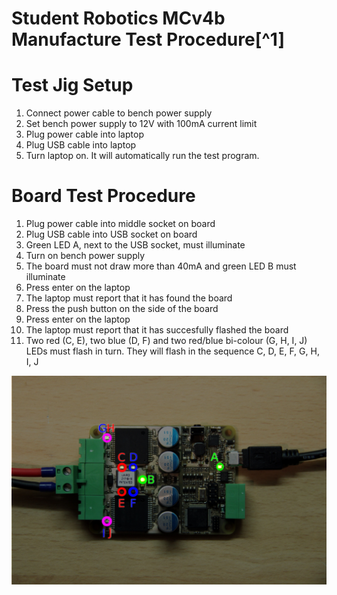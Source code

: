 Student Robotics MCv4b Manufacture Test Procedure[^1]
===============================================

Test Jig Setup
==============

1. Connect power cable to bench power supply
2. Set bench power supply to 12V with 100mA current limit
3. Plug power cable into laptop
4. Plug USB cable into laptop
5. Turn laptop on. It will automatically run the test program.

Board Test Procedure
==================

1. Plug power cable into middle socket on board
2. Plug USB cable into USB socket on board
3. Green LED A, next to the USB socket, must illuminate
4. Turn on bench power supply
5. The board must not draw more than 40mA and green LED B must illuminate
6. Press enter on the laptop
7. The laptop must report that it has found the board
8. Press the push button on the side of the board
9. Press enter on the laptop
10. The laptop must report that it has succesfully flashed the board
11. Two red (C, E), two blue (D, F) and two red/blue bi-colour (G, H, I, J) LEDs must flash in turn. They will flash in the sequence C, D, E, F, G, H, I, J

![LED Locations](led_diagram.jpg)
